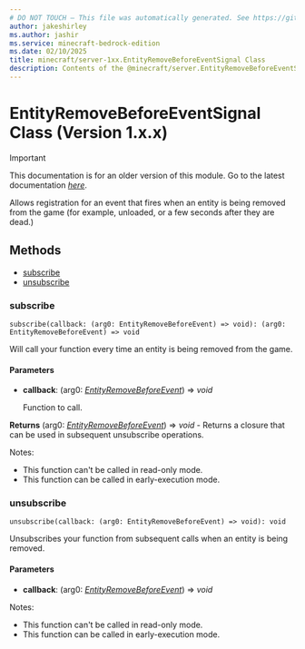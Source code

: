 ```yaml
---
# DO NOT TOUCH — This file was automatically generated. See https://github.com/mojang/minecraftapidocsgenerator to modify descriptions, examples, etc.
author: jakeshirley
ms.author: jashir
ms.service: minecraft-bedrock-edition
ms.date: 02/10/2025
title: minecraft/server-1xx.EntityRemoveBeforeEventSignal Class
description: Contents of the @minecraft/server.EntityRemoveBeforeEventSignal class (Version 1.x.x).
---
```

# EntityRemoveBeforeEventSignal Class (Version 1.x.x)

> [!IMPORTANT]
> This documentation is for an older version of this module. Go to the latest documentation [*here*](../../../scriptapi/minecraft/server/EntityRemoveBeforeEventSignal.md).

Allows registration for an event that fires when an entity is being removed from  the game (for example, unloaded, or a few seconds after they are dead.)

## Methods
- [subscribe](#subscribe)
- [unsubscribe](#unsubscribe)

### **subscribe**
`
subscribe(callback: (arg0: EntityRemoveBeforeEvent) => void): (arg0: EntityRemoveBeforeEvent) => void
`

Will call your function every time an entity is being removed from the game.

#### **Parameters**
- **callback**: (arg0: [*EntityRemoveBeforeEvent*](EntityRemoveBeforeEvent.md)) => *void*
  
  Function to call.

**Returns** (arg0: [*EntityRemoveBeforeEvent*](EntityRemoveBeforeEvent.md)) => *void* - Returns a closure that can be used in subsequent unsubscribe operations.
  
Notes:
- This function can't be called in read-only mode.
- This function can be called in early-execution mode.

### **unsubscribe**
`
unsubscribe(callback: (arg0: EntityRemoveBeforeEvent) => void): void
`

Unsubscribes your function from subsequent calls when an entity is being removed.

#### **Parameters**
- **callback**: (arg0: [*EntityRemoveBeforeEvent*](EntityRemoveBeforeEvent.md)) => *void*
  
Notes:
- This function can't be called in read-only mode.
- This function can be called in early-execution mode.
